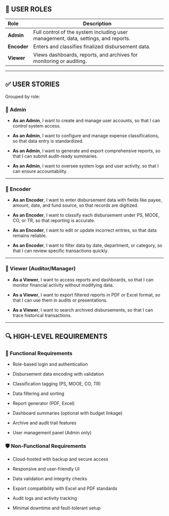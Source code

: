 ## **🔐 USER ROLES**

| Role | Description |
| :---- | ----- |
| **Admin** | Full control of the system including user management, data, settings, and reports. |
| **Encoder** | Enters and classifies finalized disbursement data. |
| **Viewer** | Views dashboards, reports, and archives for monitoring or auditing. |

---

## **✅ USER STORIES**

Grouped by role:

### **📘 Admin**

* **As an Admin**, I want to create and manage user accounts, so that I can control system access.

* **As an Admin**, I want to configure and manage expense classifications, so that data entry is standardized.

* **As an Admin**, I want to generate and export comprehensive reports, so that I can submit audit-ready summaries.

* **As an Admin**, I want to oversee system logs and user activity, so that I can ensure accountability.

---

### **🧾 Encoder**

* **As an Encoder**, I want to enter disbursement data with fields like payee, amount, date, and fund source, so that records are digitized.

* **As an Encoder**, I want to classify each disbursement under PS, MOOE, CO, or TR, so that reporting is accurate.

* **As an Encoder**, I want to edit or update incorrect entries, so that data remains reliable.

* **As an Encoder**, I want to filter data by date, department, or category, so that I can review specific transactions quickly.

---

### **👀 Viewer (Auditor/Manager)**

* **As a Viewer**, I want to access reports and dashboards, so that I can monitor financial activity without modifying data.

* **As a Viewer**, I want to export filtered reports in PDF or Excel format, so that I can use them in audits or presentations.

* **As a Viewer**, I want to search archived disbursements, so that I can trace historical transactions.

---

## **🔍 HIGH-LEVEL REQUIREMENTS**

### **🎯 Functional Requirements**

* Role-based login and authentication

* Disbursement data encoding with validation

* Classification tagging (PS, MOOE, CO, TR)

* Data filtering and sorting

* Report generator (PDF, Excel)

* Dashboard summaries (optional with budget linkage)

* Archive and audit trail features

* User management panel (Admin only)

### **🛡️ Non-Functional Requirements**

* Cloud-hosted with backup and secure access

* Responsive and user-friendly UI

* Data validation and integrity checks

* Export compatibility with Excel and PDF standards

* Audit logs and activity tracking

* Minimal downtime and fault-tolerant setup
